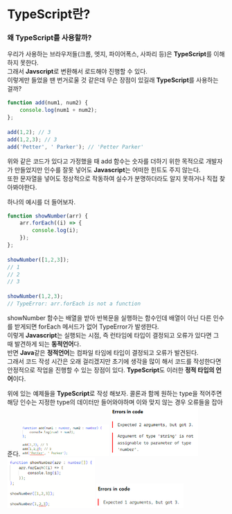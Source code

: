 TypeScript란?
=============

### 왜 TypeScript를 사용할까?
우리가 사용하는 브라우저들(크롬, 엣지, 파이어폭스, 사파리 등)은 **TypeScript**를 이해하지 못한다.   
그래서 **Javscript**로 변환해서 로드해야 진행할 수 있다.   
이렇게만 들었을 땐 번거로울 것 같은데 무슨 장점이 있길래 **TypeScript**를 사용하는 걸까?
```javascript
function add(num1, num2) {
    console.log(num1 + num2);
};

add(1,2); // 3
add(1,2,3); // 3
add('Petter', ' Parker'); // 'Petter Parker'
```
위와 같은 코드가 있다고 가정했을 때 add 함수는 숫자를 더하기 위한 목적으로 개발자가 만들었지만 인수를 잘못 넣어도 **Javascript**는 어떠한 힌트도 주지 않는다.   
또한 문자열을 넣어도 정상적으로 작동하여 실수가 분명하더라도 알지 못하거나 직접 찾아봐야한다.   
   
하나의 예시를 더 들어보자.
```javascript
function showNumber(arr) {
    arr.forEach((i) => {
        console.log(i);
    });
};

showNumber([1,2,3]); 
// 1
// 2
// 3

showNumber(1,2,3);
// TypeError: arr.forEach is not a function
```
showNumber 함수는 배열을 받아 반복문을 실행하는 함수인데 배열이 아닌 다른 인수를 받게되면 forEach 메서드가 없어 TypeError가 발생한다.   
이렇게 **Javascript**는 실행되는 시점, 즉 런타임에 타입이 결정되고 오류가 있다면 그 때 발견하게 되는 **동적언어**다.   
반면 **Java**같은 **정적언어**는 컴파일 타임에 타입이 결정되고 오류가 발견된다.   
그래서 코드 작성 시간은 오래 걸리겠지만 초기에 생각을 많이 해서 코드를 작성한다면 안정적으로 작업을 진행할 수 있는 장점이 있다.
**TypeScript**도 이러한 **정적 타입의 언어**이다.   

위에 있는 예제들을 **TypeScript**로 작성 해보자.
콜론과 함께 원하는 type을 적어주면 해당 인수는 지정한 type의 데이터만 들어와야하며 이와 맞지 않는 경우 오류들을 잡아준다.
<img src = "../img/typescript.1.png" width = "40%" height = "40%">
<img src = "../img/typescript.2.png" width = "40%" height = "40%">
<img src = "../img/typescript.3.png" width = "40%" height = "40%">
<img src = "../img/typescript.4.png" width = "40%" height = "40%">